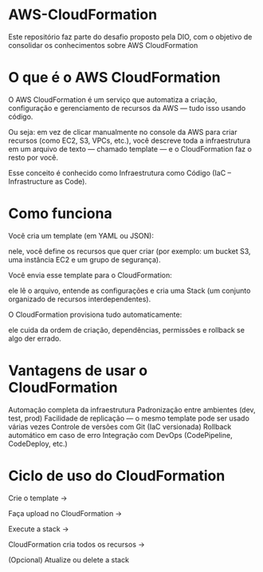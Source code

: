 # AWS-CloudFormation
 Este repositório faz parte do desafio proposto pela DIO, com o objetivo de consolidar os conhecimentos sobre AWS CloudFormation

# O que é o AWS CloudFormation

O AWS CloudFormation é um serviço que automatiza a criação, configuração e gerenciamento de recursos da AWS — tudo isso usando código.

Ou seja: em vez de clicar manualmente no console da AWS para criar recursos (como EC2, S3, VPCs, etc.), você descreve toda a infraestrutura em um arquivo de texto — chamado template — e o CloudFormation faz o resto por você.

Esse conceito é conhecido como Infraestrutura como Código (IaC – Infrastructure as Code).

# Como funciona

Você cria um template (em YAML ou JSON):

nele, você define os recursos que quer criar (por exemplo: um bucket S3, uma instância EC2 e um grupo de segurança).

Você envia esse template para o CloudFormation:

ele lê o arquivo, entende as configurações e cria uma Stack (um conjunto organizado de recursos interdependentes).

O CloudFormation provisiona tudo automaticamente:

ele cuida da ordem de criação, dependências, permissões e rollback se algo der errado.

# Vantagens de usar o CloudFormation

Automação completa da infraestrutura
Padronização entre ambientes (dev, test, prod)
Facilidade de replicação — o mesmo template pode ser usado várias vezes
Controle de versões com Git (IaC versionada)
Rollback automático em caso de erro
Integração com DevOps (CodePipeline, CodeDeploy, etc.)

# Ciclo de uso do CloudFormation

Crie o template →

Faça upload no CloudFormation →

Execute a stack →

CloudFormation cria todos os recursos →

(Opcional) Atualize ou delete a stack
